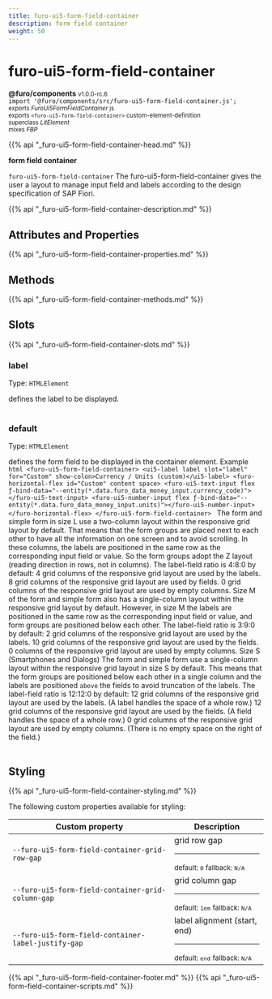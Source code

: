 ```yaml
---
title: furo-ui5-form-field-container
description: form field container
weight: 50
---
```


# furo-ui5-form-field-container
**@furo/components** <small>v1.0.0-rc.6</small>
<br>`import '@furo/components/src/furo-ui5-form-field-container.js';`<small>
<br>exports *FuroUi5FormFieldContainer* js
<br>exports `<furo-ui5-form-field-container>` custom-element-definition
<br>superclass *LitElement*
<br> mixes *FBP*</small>

{{% api "_furo-ui5-form-field-container-head.md" %}}

**form field container**

`furo-ui5-form-field-container`
The furo-ui5-form-field-container gives the user a layout to manage
input field and labels according to the design specification of SAP Fiori.

{{% api "_furo-ui5-form-field-container-description.md" %}}


## Attributes and Properties
{{% api "_furo-ui5-form-field-container-properties.md" %}}






## Methods
{{% api "_furo-ui5-form-field-container-methods.md" %}}







## Slots
{{% api "_furo-ui5-form-field-container-slots.md" %}}

### **label**
Type: `HTMLElement`

defines the label to be displayed.
<br><br>
### **default**
Type: `HTMLElement`

defines the form field to be displayed in the container element. Example ```html <furo-ui5-form-field-container> <ui5-label label slot="label" for="Custom" show-colon>Currency / Units (custom)</ui5-label> <furo-horizontal-flex id="Custom" content space> <furo-ui5-text-input flex ƒ-bind-data="--entity(*.data.furo_data_money_input.currency_code)"></furo-ui5-text-input> <furo-ui5-number-input flex ƒ-bind-data="--entity(*.data.furo_data_money_input.units)"></furo-ui5-number-input> </furo-horizontal-flex> </furo-ui5-form-field-container> ``` The form and simple form in size L use a two-column layout within the responsive grid layout by default. That means that the form groups are placed next to each other to have all the information on one screen and to avoid scrolling. In these columns, the labels are positioned in the same row as the corresponding input field or value. So the form groups adopt the Z layout (reading direction in rows, not in columns). The label-field ratio is 4:8:0 by default: 4 grid columns of the responsive grid layout are used by the labels. 8 grid columns of the responsive grid layout are used by fields. 0 grid columns of the responsive grid layout are used by empty columns. Size M of the form and simple form also has a single-column layout within the responsive grid layout by default. However, in size M the labels are positioned in the same row as the corresponding input field or value, and form groups are positioned below each other. The label-field ratio is 3:9:0 by default: 2 grid columns of the responsive grid layout are used by the labels. 10 grid columns of the responsive grid layout are used by the fields. 0 columns of the responsive grid layout are used by empty columns. Size S (Smartphones and Dialogs) The form and simple form use a single-column layout within the responsive grid layout in size S by default. This means that the form groups are positioned below each other in a single column and the labels are positioned `above` the fields to avoid truncation of the labels. The label-field ratio is 12:12:0 by default: 12 grid columns of the responsive grid layout are used by the labels. (A label handles the space of a whole row.) 12 grid columns of the responsive grid layout are used by the fields. (A field handles the space of a whole row.) 0 grid columns of the responsive grid layout are used by empty columns. (There is no empty space on the right of the field.)
<br><br>
## Styling
{{% api "_furo-ui5-form-field-container-styling.md" %}}

The following custom properties  available for styling:

Custom property | Description
----------------|-------------
`--furo-ui5-form-field-container-grid-row-gap` | grid row gap <hr> <small>default: `0`</small> <small>fallback: `N/A`</small>
`--furo-ui5-form-field-container-grid-column-gap` | grid column gap <hr> <small>default: `1em`</small> <small>fallback: `N/A`</small>
`--furo-ui5-form-field-container-label-justify-gap` | label alignment (start, end) <hr> <small>default: `end`</small> <small>fallback: `N/A`</small>

{{% api "_furo-ui5-form-field-container-footer.md" %}}
{{% api "_furo-ui5-form-field-container-scripts.md" %}}
